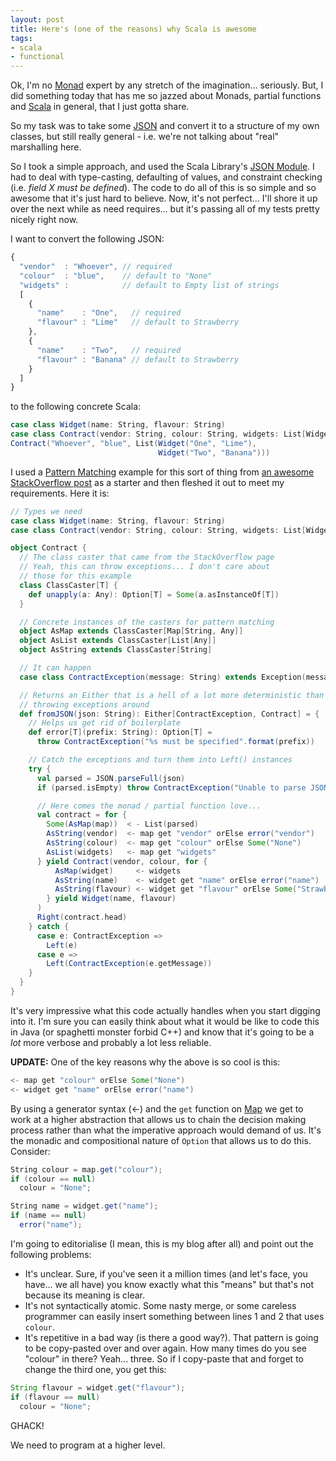 ```yaml
---
layout: post
title: Here's (one of the reasons) why Scala is awesome
tags:
- scala
- functional
---
```

Ok, I'm no [Monad](http://www.codecommit.com/blog/ruby/monads-are-not-metaphors "Daniel Spiewak sent me to this page... I read pretty much anything he says") expert by any stretch of the imagination... seriously. But, I did something today that has me so jazzed about Monads, partial functions and [Scala](http://www.scala-lang.org) in general, that I just gotta share.

So my task was to take some [JSON](http://www.json.org "How can it be that THE JSON page is so utterly hideous?  I mean, really, it's worse than my website") and convert it to a structure of my own classes, but still really general - i.e. we're not talking about "real" marshalling here.

So I took a simple approach, and used the Scala Library's [JSON Module](http://www.scala-lang.org/api/current/index.html#scala.util.parsing.json.JSON$ "I'll use something 'better' if the need ever arises."). I had to deal with type-casting, defaulting of values, and constraint checking (i.e. *field X must be defined*). The code to do all of this is so simple and so awesome that it's just hard to believe. Now, it's not perfect... I'll shore it up over the next while as need requires... but it's passing all of my tests pretty nicely right now.

I want to convert the following JSON:

``` javascript
{
  "vendor"  : "Whoever", // required
  "colour"  : "blue",    // default to "None"
  "widgets" :            // default to Empty list of strings
  [
    {
      "name"    : "One",   // required
      "flavour" : "Lime"   // default to Strawberry
    },
    {
      "name"    : "Two",   // required
      "flavour" : "Banana" // default to Strawberry
    }
  ]
}
```

to the following concrete Scala:

``` scala
case class Widget(name: String, flavour: String)
case class Contract(vendor: String, colour: String, widgets: List[Widget])
Contract("Whoever", "blue", List(Widget("One", "Lime"),
                                 Widget("Two", "Banana")))
```

I used a [Pattern Matching](http://www.codecommit.com/blog/scala/scala-for-java-refugees-part-4 "Daniel Spiewak again... love that dood.") example for this sort of thing from [an awesome StackOverflow post](http://stackoverflow.com/questions/4170949/how-to-parse-json-in-scala-using-standard-scala-classes) as a starter and then fleshed it out to meet my requirements. Here it is:

``` scala
// Types we need
case class Widget(name: String, flavour: String)
case class Contract(vendor: String, colour: String, widgets: List[Widget])

object Contract {
  // The class caster that came from the StackOverflow page
  // Yeah, this can throw exceptions... I don't care about
  // those for this example
  class ClassCaster[T] {
    def unapply(a: Any): Option[T] = Some(a.asInstanceOf[T])
  }

  // Concrete instances of the casters for pattern matching
  object AsMap extends ClassCaster[Map[String, Any]]
  object AsList extends ClassCaster[List[Any]]
  object AsString extends ClassCaster[String]

  // It can happen
  case class ContractException(message: String) extends Exception(message)

  // Returns an Either that is a hell of a lot more deterministic than
  // throwing exceptions around
  def fromJSON(json: String): Either[ContractException, Contract] = {
    // Helps us get rid of boilerplate
    def error[T](prefix: String): Option[T] =
      throw ContractException("%s must be specified".format(prefix))

    // Catch the exceptions and turn them into Left() instances
    try {
      val parsed = JSON.parseFull(json)
      if (parsed.isEmpty) throw ContractException("Unable to parse JSON.")

      // Here comes the monad / partial function love...
      val contract = for {
        Some(AsMap(map))  < - List(parsed)
        AsString(vendor)  <- map get "vendor" orElse error("vendor")
        AsString(colour)  <- map get "colour" orElse Some("None")
        AsList(widgets)   <- map get "widgets"
      } yield Contract(vendor, colour, for {
          AsMap(widget)     <- widgets
          AsString(name)    <- widget get "name" orElse error("name")
          AsString(flavour) <- widget get "flavour" orElse Some("Strawberry")
        } yield Widget(name, flavour)
      )
      Right(contract.head)
    } catch {
      case e: ContractException =>
        Left(e)
      case e =>
        Left(ContractException(e.getMessage))
    }
  }
}
```

It's very impressive what this code actually handles when you start digging into it. I'm sure you can easily think about what it would be like to code this in Java (or spaghetti monster forbid C++) and know that it's going to be a *lot* more verbose and probably a lot less reliable.

**UPDATE:** One of the key reasons why the above is so cool is this:

``` scala
<- map get "colour" orElse Some("None")
<- widget get "name" orElse error("name")
```

By using a generator syntax (\<-) and the `get` function on [Map](http://www.scala-lang.org/api/current/index.html#scala.collection.Map) we get to work at a higher abstraction that allows us to chain the decision making process rather than what the imperative approach would demand of us. It's the monadic and compositional nature of `Option` that allows us to do this. Consider:

``` scala
String colour = map.get("colour");
if (colour == null)
  colour = "None";

String name = widget.get("name");
if (name == null)
  error("name");
```

I'm going to editorialise (I mean, this is my blog after all) and point out the following problems:

-   It's unclear. Sure, if you've seen it a million times (and let's face, you have... we all have) you know exactly what this "means" but that's not because its meaning is clear.
-   It's not syntactically atomic. Some nasty merge, or some careless programmer can easily insert something between lines 1 and 2 that uses `colour`.
-   It's repetitive in a bad way (is there a good way?). That pattern is going to be copy-pasted over and over again. How many times do you see "colour" in there? Yeah... three. So if I copy-paste that and forget to change the third one, you get this:

``` java
String flavour = widget.get("flavour");
if (flavour == null)
  colour = "None";
```

GHACK!

We need to program at a higher level.
